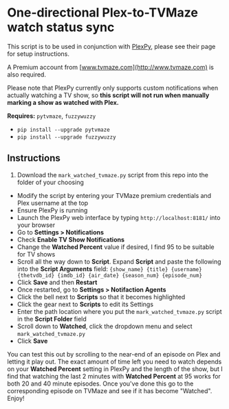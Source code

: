 # One-directional Plex-to-TVMaze watch status sync

This script is to be used in conjunction with [PlexPy](https://github.com/JonnyWong16/plexpy), please see their page for setup instructions.

A Premium account from [www.tvmaze.com](http://www.tvmaze.com) is also required.

Please note that PlexPy currently only supports custom notifications when actually watching a TV show, so **this script will not run when manually marking a show as watched with Plex.**

**Requires:** `pytvmaze`, `fuzzywuzzy`

- `pip install --upgrade pytvmaze`
- `pip install --upgrade fuzzywuzzy`

## Instructions
1. Download the `mark_watched_tvmaze.py` script from this repo into the folder of your choosing
- Modify the script by entering your TVMaze premium credentials and Plex username at the top
- Ensure PlexPy is running
- Launch the PlexPy web interface by typing `http://localhost:8181/` into your browser
- Go to **Settings > Notifications**
- Check **Enable TV Show Notifications**
- Change the **Watched Percent** value if desired, I find 95 to be suitable for TV shows
- Scroll all the way down to **Script**.  Expand **Script** and paste the following into the **Script Arguments** field: `{show_name} {title} {username} {thetvdb_id} {imdb_id} {air_date} {season_num} {episode_num}`
- Click **Save** and then **Restart**
- Once restarted, go to **Settings > Notifaction Agents**
- Click the bell next to **Scripts** so that it becomes highlighted
- Click the gear next to **Scripts** to edit its Settings
- Enter the path location where you put the `mark_watched_tvmaze.py` script in the **Script Folder** field
- Scroll down to **Watched**, click the dropdown menu and select `mark_watched_tvmaze.py`
- Click **Save**

You can test this out by scrolling to the near-end of an episode on Plex and letting it play out.  The exact amount of time left you need to watch depends on your **Watched Percent** setting in PlexPy and the length of the show, but I find that watching the last 2 minutes with **Watched Percent** at 95 works for both 20 and 40 minute episodes.  Once you've done this go to the corresponding episode on TVMaze and see if it has become "Watched".  Enjoy!
